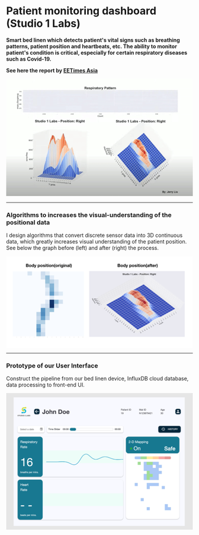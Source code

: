 # Patient monitoring dashboard (Studio 1 Labs)

**Smart bed linen which detects patient's vital signs such as breathing patterns, patient position and heartbeats, etc. The ability to monitor patient's condition is critical, especially for certain respiratory diseases such as Covid-19.**

**See here the report by [EETimes Asia](https://www.eetasia.com/covid-19-getting-to-grips-with-respiration/)**

<p align="center">
<img src="https://github.com/Jerry-Tse/Portfolio/blob/master/Studio1Labs/Patient_monitor_dashboard.gif" alt="drawing" width="600" />
</p>


---

### Algorithms to increases the visual-understanding of the positional data
I design algorithms that convert discrete sensor data into 3D continuous data, which greatly increases visual understanding of the patient position. See below the graph before (left) and after (right) the process.

<p align="center">
<img src="https://github.com/Jerry-Tse/Portfolio/blob/master/Studio1Labs/PositioningDemo.png" alt="drawing" width="550" align='center'/>
</p>

---
### Prototype of our User Interface
Construct the pipeline from our bed linen device, InfluxDB cloud database, data processing to front-end UI.

<p align="center">
<img src="https://github.com/Jerry-Tse/Portfolio/blob/master/Studio1Labs/UI_VisualizationDemo.png" alt="drawing" width="550" align='center'/>
</p>
